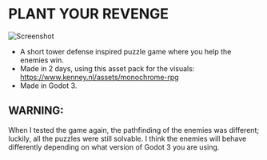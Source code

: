 # PLANT YOUR REVENGE
![Screenshot](https://img.itch.zone/aW1hZ2UvMTAyODY3NS81ODk4MTQ4LnBuZw==/347x500/cLGRx8.png)
- A short tower defense inspired puzzle game where you help the enemies win.
- Made in 2 days, using this asset pack for the visuals: https://www.kenney.nl/assets/monochrome-rpg
- Made in Godot 3.

## WARNING:
When I tested the game again, the pathfinding of the enemies was different; luckily, all the puzzles were still solvable.
I think the enemies will behave differently depending on what version of Godot 3 you are using.
